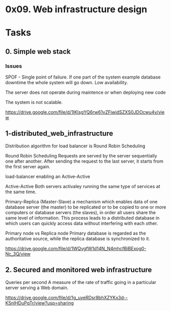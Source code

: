 # 0x09. Web infrastructure design

# Tasks

## 0. Simple web stack

### Issues
SPOF - Single point of failure.
If one part of the system example database downtime the whole system will go down. Low availability.

The server does not operate during maintence or when deploying new code

The system is not scalable.

https://drive.google.com/file/d/1IKIsgYQ6rw61vZFiwidSZXS0JDOcwu4v/view

## 1-distributed_web_infrastructure
Distribution algorithm for load balancer is Round Robin Scheduling

Round Robin Scheduling
Requests are served by the server sequentially one after another.
After sending the request to the last server, it starts from the first server again.

load-balancer enabling an Active-Active

Active-Active
Both servers activaley running the same type of services at the same time.

Primary-Replica (Master-Slave)
a mechanism which enables data of one database server (the master) to be replicated or to be copied to one or more computers or database servers (the slaves), in order all users share the same level of information. This process leads to a distributed database in which users can quickly access data without interfering with each other.

Primary node vs Replica node
Primary database is regarded as the authoritative source, while the replica database is synchronized to it. 


https://drive.google.com/file/d/1WQygfW1d14N_N4mhcfBiBExog0-Nc_3Q/view


## 2. Secured and monitored web infrastructure

Queries per second
A measure of the rate of traffic going in a particular server serving a Web domain. 


https://drive.google.com/file/d/1g_uyeRDsr8bhXZYKx3d--KSnlHDuPqTr/view?usp=sharing
